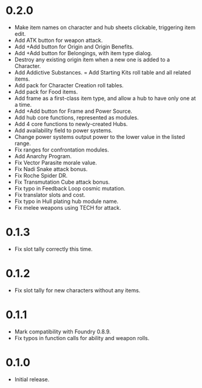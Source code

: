 # 0.2.0
- Make item names on character and hub sheets clickable, triggering item edit.
- Add ATK button for weapon attack.
- Add +Add button for Origin and Origin Benefits.
- Add +Add button for Belongings, with item type dialog.
- Destroy any existing origin item when a new one is added to a Character.
- Add Addictive Substances.
= Add Starting Kits roll table and all related items.
- Add pack for Character Creation roll tables.
- Add pack for Food items.
- Add frame as a first-class item type, and allow a hub to have only one at a time.
- Add +Add button for Frame and Power Source.
- Add hub core functions, represented as modules.
- Add 4 core functions to newly-created Hubs.
- Add availability field to power systems.
- Change power systems output power to the lower value in the listed range.
- Fix ranges for confrontation modules.
- Add Anarchy Program.
- Fix Vector Parasite morale value.
- Fix Nadi Snake attack bonus.
- Fix Roche Spider DR.
- Fix Transmutation Cube attack bonus.
- Fix typo in Feedback Loop cosmic mutation.
- Fix translator slots and cost.
- Fix typo in Hull plating hub module name.
- Fix melee weapons using TECH for attack.

# 0.1.3
- Fix slot tally correctly this time.

# 0.1.2
- Fix slot tally for new characters without any items.

# 0.1.1
- Mark compatibility with Foundry 0.8.9.
- Fix typos in function calls for ability and weapon rolls. 

# 0.1.0
- Initial release.
